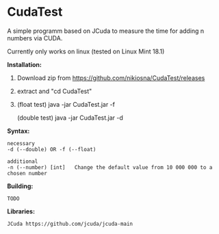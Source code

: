 # CudaTest
A simple programm based on JCuda to measure the time for adding n numbers via CUDA.

Currently only works on linux (tested on Linux Mint  18.1)

**Installation:**

  1. Download zip from https://github.com/nikiosna/CudaTest/releases
  2. extract and "cd CudaTest"
  3. (float  test) java -jar CudaTest.jar -f
  
     (double test) java -jar CudaTest.jar -d

**Syntax:**

    necessary
    -d (--double) OR -f (--float)
    
    additional
    -n (--number) [int]   Change the default value from 10 000 000 to a chosen number

**Building:**

    TODO
    
**Libraries:**

    JCuda https://github.com/jcuda/jcuda-main